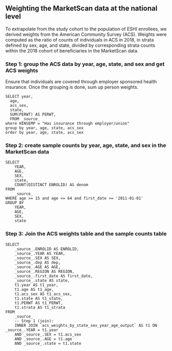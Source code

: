 ## Weighting the MarketScan data at the national level

To extrapolate from the study cohort to the population of ESHI enrollees, we derived weights from the American Community Survey (ACS). Weights were computed as the ratio of counts of individuals in ACS in 2018, in strata defined by sex, age, and state, divided by corresponding strata counts within the 2018 cohort of beneficiaries in the MarketScan data.

### Step 1: group the ACS data by year, age, state, and sex and get ACS weights
Ensure that individuals are covered through employer sponsored health insurance. Once the grouping is done, sum up person weights.
```
SELECT year,
  age,
  acs_sex,
  state,
  SUM(PERWT) AS PERWT,
  FROM _source_
where HINSEMP = "Has insurance through employer/union"
group by year, age, state, acs_sex
order by year, age, state, acs_sex
```

### Step 2: create sample counts by year, age, state, and sex in the MarketScan data
```
SELECT
	YEAR,
	AGE,
	SEX,
	state,
	COUNT(DISTINCT ENROLID) AS denom
FROM
	_source_
WHERE age >= 15 and age <= 64 and first_date >= '2011-01-01' 
GROUP BY
	YEAR,
	AGE,
	SEX,
	state
```

### Step 3: Join the ACS weights table and the sample counts table
```
SELECT
	_source_.ENROLID AS ENROLID,
	_source_.YEAR AS YEAR,
	_source_.SEX AS SEX,
	_source_.dep AS dep,
	_source_.AGE AS AGE,
	_source_.REGION AS REGION,
	_source_.first_date AS first_date,
	_source_.state AS state,
	t1.year AS t1_year,
	t1.age AS t1_age,
	t1.acs_sex AS t1_acs_sex,
	t1.state AS t1_state,
	t1.PERWT AS t1_PERWT,
	t1.strata AS t1_strata
FROM
	_source_
	-- Step 1 (join):
	INNER JOIN `acs_weights_by_state_sex_year_age_output` AS t1 ON _source_.YEAR = t1.year
	AND _source_.SEX = t1.acs_sex
	AND _source_.AGE = t1.age
	AND _source_.state = t1.state
```
